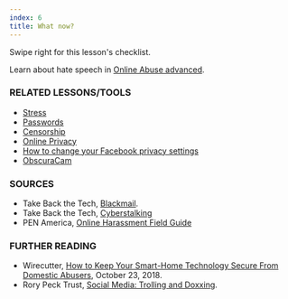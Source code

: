 ```yaml
---
index: 6
title: What now?
---
```

Swipe right for this lesson's checklist.

Learn about hate speech in [Online Abuse advanced](umbrella://communications/online-abuse/advanced).

### RELATED LESSONS/TOOLS

*	[Stress](umbrella://stress/stress/beginner)
*	[Passwords](umbrella://information/passwords)
* [Censorship](umbrella://communications/censorship)
* [Online Privacy](umbrella://communications/online-privacy)
* [How to change your Facebook privacy settings](umbrella://tools/other/s_facebook.md)
*	[ObscuraCam](umbrella://tools/messagging/s_obscuracam.md)

### SOURCES

*   Take Back the Tech, [Blackmail](https://www.takebackthetech.net/know-more/blackmail).
*   Take Back the Tech, [Cyberstalking](https://www.takebackthetech.net/know-more/cyberstalking)
*	PEN America, [Online Harassment Field Guide](https://onlineharassmentfieldmanual.pen.org/)

### FURTHER READING

* Wirecutter, [How to Keep Your Smart-Home Technology Secure From Domestic Abusers](https://thewirecutter.com/blog/keep-your-smart-home-secure-from-domestic-abusers/), October 23, 2018.
* Rory Peck Trust, [Social Media: Trolling and Doxxing](https://rorypecktrust.org/resources/Digital-Security-Guide/Social-Media-Trolling-and-Doxxing?cu=en-GB).